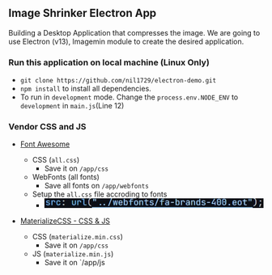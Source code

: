 ## Image Shrinker Electron App

Building a Desktop Application that compresses the image. We are going to use Electron (v13), Imagemin module to create the desired application.

### Run this application on local machine (Linux Only)

- `git clone https://github.com/nil1729/electron-demo.git`
- `npm install` to install all dependencies.
- To run in `development` mode. Change the `process.env.NODE_ENV` to `development` in `main.js`(Line 12)

### Vendor CSS and JS

- [Font Awesome](https://fontawesome.com/download)

  - CSS (`all.css`)
    - Save it on `/app/css`
  - WebFonts (all fonts)
    - Save all fonts on `/app/webfonts`
  - Setup the `all.css` file accroding to fonts
    - ![See Here](./README-assets/1.jpeg)

- [MaterializeCSS - CSS & JS](https://github.com/Dogfalo/materialize/releases/download/1.0.0/materialize-v1.0.0.zip)
  - CSS (`materialize.min.css`)
    - Save it on `/app/css`
  - JS (`materialize.min.js`)
    - Save it on `/app/js
